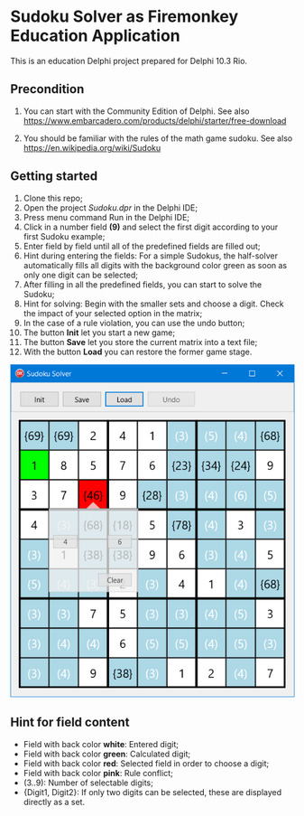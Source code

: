 # Sudoku Solver as Firemonkey Education Application

This is an education Delphi project prepared for Delphi 10.3 Rio.

## Precondition

1. You can start with the Community Edition of Delphi. 
See also https://www.embarcadero.com/products/delphi/starter/free-download 

2. You should be familiar with the rules of the math game sudoku.
See also https://en.wikipedia.org/wiki/Sudoku

## Getting started
1. Clone this repo;
2. Open the project _Sudoku.dpr_ in the Delphi IDE;
3. Press menu command Run in the Delphi IDE;
4. Click in a number field __(9)__ and select the first digit according to your first Sudoku example;
5. Enter field by field until all of the predefined fields are filled out;
6. Hint during entering the fields: For a simple Sudokus, the half-solver automatically fills all digits with the background color green as soon as only one digit can be selected;
7. After filling in all the predefined fields, you can start to solve the Sudoku;
8. Hint for solving: Begin with the smaller sets and choose a digit. Check the impact of your selected option in the matrix;
9. In the case of a rule violation, you can use the undo button;
10. The button __Init__ let you start a new game;
11. The button __Save__ let you store the current matrix into a text file;
12. With the button __Load__ you can restore the former game stage.

![Sudoku Example](/Example.png)


## Hint for field content
* Field with back color __white__: Entered digit;
* Field with back color __green__: Calculated digit;
* Field with back color __red__: Selected field in order to choose a digit;
* Field with back color __pink__: Rule conflict;
* (3..9): Number of selectable digits;
* {Digit1, Digit2}: If only two digits can be selected, these are displayed directly as a set.
